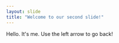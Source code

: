 ```yaml
---
layout: slide
title: "Welcome to our second slide!"
---
```

Hello. It's me.
Use the left arrow to go back!
